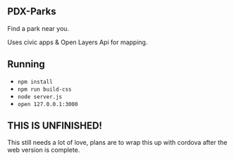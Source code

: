 ## PDX-Parks

Find a park near you.

Uses civic apps & Open Layers Api for mapping.

## Running

* `npm install`
* `npm run build-css`
* `node server.js`
* `open 127.0.0.1:3000`

## THIS IS UNFINISHED!

This still needs a lot of love, plans are to wrap this up with cordova
after the web version is complete.
